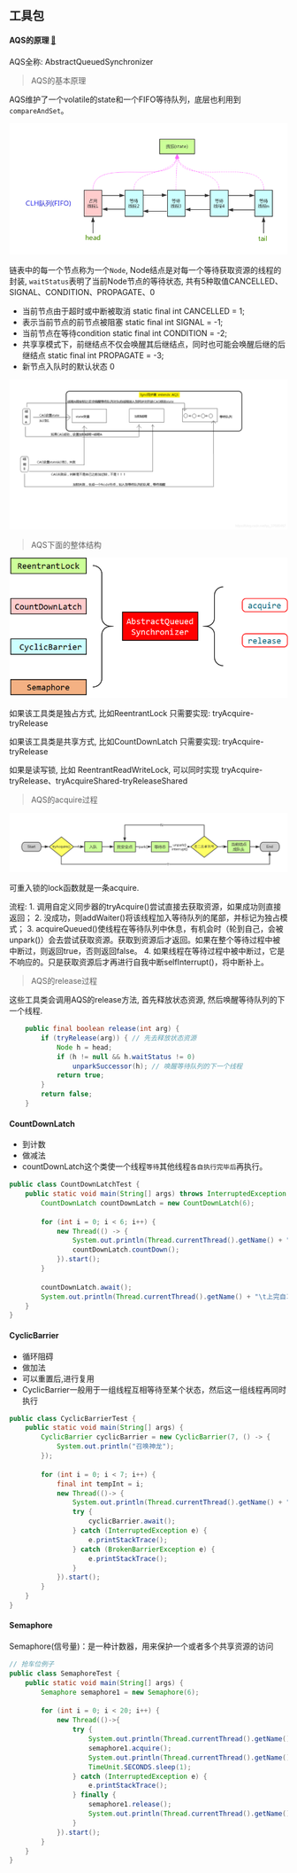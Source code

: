 ## 工具包

#### AQS的原理 [🔗](https://www.cnblogs.com/waterystone/p/4920797.html)

AQS全称: AbstractQueuedSynchronizer

>   AQS的基本原理

AQS维护了一个volatile的state和一个FIFO等待队列，底层也利用到`compareAndSet`。

![img](../../LeetCode刷题/images/721070-20170504110246211-10684485.png)

链表中的每一个节点称为一个`Node`, Node结点是对每一个等待获取资源的线程的封装, `waitStatus`表明了当前Node节点的等待状态,  共有5种取值CANCELLED、SIGNAL、CONDITION、PROPAGATE、0

+   当前节点由于超时或中断被取消        static final int CANCELLED =  1;
+   表示当前节点的前节点被阻塞        static final int SIGNAL    = -1;
+   当前节点在等待condition        static final int CONDITION = -2;
+   共享享模式下，前继结点不仅会唤醒其后继结点，同时也可能会唤醒后继的后继结点  static final int PROPAGATE = -3;
+   新节点入队时的默认状态  0

![img](../../LeetCode刷题/images/2019043011110613.png)

>   AQS下面的整体结构

<img src="../../LeetCode刷题/images/image-20210708152414557.png" alt="image-20210708152414557" style="zoom:67%;" />

如果该工具类是独占方式, 比如ReentrantLock 只需要实现: tryAcquire-tryRelease

如果该工具类是共享方式, 比如CountDownLatch 只需要实现: tryAcquire-tryRelease

如果是读写锁, 比如 ReentrantReadWriteLock, 可以同时实现 tryAcquire-tryRelease、tryAcquireShared-tryReleaseShared



>   AQS的acquire过程

![img](../../LeetCode刷题/images/721070-20151102145743461-623794326.png)

可重入锁的lock函数就是一条acquire.

流程:
    1.  调用自定义同步器的tryAcquire()尝试直接去获取资源，如果成功则直接返回；
        2.  没成功，则addWaiter()将该线程加入等待队列的尾部，并标记为独占模式；
            3.  acquireQueued()使线程在等待队列中休息，有机会时（轮到自己，会被unpark()）会去尝试获取资源。获取到资源后才返回。如果在整个等待过程中被中断过，则返回true，否则返回false。
                4.  如果线程在等待过程中被中断过，它是不响应的。只是获取资源后才再进行自我中断selfInterrupt()，将中断补上。

>   AQS的release过程

这些工具类会调用AQS的release方法, 首先释放状态资源, 然后唤醒等待队列的下一个线程. 

```java
    public final boolean release(int arg) {
        if (tryRelease(arg)) { // 先去释放状态资源
            Node h = head;
            if (h != null && h.waitStatus != 0)
                unparkSuccessor(h); // 唤醒等待队列的下一个线程
            return true;
        }
        return false;
    }
```



#### CountDownLatch

+   到计数
+   做减法
+   countDownLatch这个类使一个线程`等待`其他线程`各自执行完毕后`再执行。

```java
public class CountDownLatchTest {
    public static void main(String[] args) throws InterruptedException {
        CountDownLatch countDownLatch = new CountDownLatch(6);

        for (int i = 0; i < 6; i++) {
            new Thread(() -> {
                System.out.println(Thread.currentThread().getName() + "\t" + "上完自习，离开教师");
                countDownLatch.countDown();
            }).start();
        }
        
        countDownLatch.await();
        System.out.println(Thread.currentThread().getName() + "\t上完自习，关闭教室");
    }
}
```



#### CyclicBarrier

+   循环阻碍
+   做加法
+   可以重置后,进行复用
+   CyclicBarrier一般用于一组线程互相等待至某个状态，然后这一组线程再同时执行

```java
public class CyclicBarrierTest {
    public static void main(String[] args) {
        CyclicBarrier cyclicBarrier = new CyclicBarrier(7, () -> {
            System.out.println("召唤神龙");
        });

        for (int i = 0; i < 7; i++) {
            final int tempInt = i;
            new Thread(()-> {
                System.out.println(Thread.currentThread().getName() + "\t" + "收集到第：" + (tempInt+1) + "颗龙珠");
                try {
                    cyclicBarrier.await();
                } catch (InterruptedException e) {
                    e.printStackTrace();
                } catch (BrokenBarrierException e) {
                    e.printStackTrace();
                }
            }).start();
        }
    }
}
```



#### Semaphore

Semaphore(信号量)：是一种计数器，用来保护一个或者多个共享资源的访问

```java
// 抢车位例子
public class SemaphoreTest {
    public static void main(String[] args) {
        Semaphore semaphore1 = new Semaphore(6);

        for (int i = 0; i < 20; i++) {
            new Thread(()->{
                try {
                    System.out.println(Thread.currentThread().getName() + ", 尝试获取车位");
                    semaphore1.acquire();
                    System.out.println(Thread.currentThread().getName() + ", 成功获取, 正在使用");
                    TimeUnit.SECONDS.sleep(1);
                } catch (InterruptedException e) {
                    e.printStackTrace();
                } finally {
                    semaphore1.release();
                    System.out.println(Thread.currentThread().getName() + ", 释放");
                }
            }).start();
        }
    }
}
```

